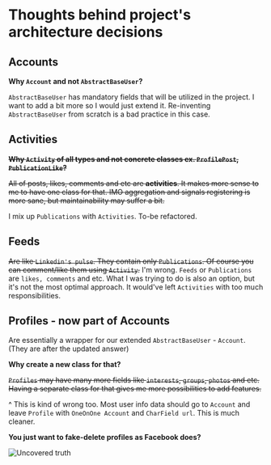 # Thoughts behind project's architecture decisions


## **Accounts**

**Why `Account` and not `AbstractBaseUser`?**

`AbstractBaseUser` has mandatory fields that will be utilized in the project.
I want to add a bit more so I would just extend it. Re-inventing `AbstractBaseUser` from scratch is a bad practice in this case.


## **Activities**

~~**Why `Activity` of all types and not concrete classes ex. `ProfilePost`, `PublicationLike`?**~~

~~All of posts, likes, comments and etc are __activities__. It makes more sense to me to have one class for that.
IMO aggregation and signals registering is more sane, but maintainability may suffer a bit.~~

I mix up `Publications` with `Activities`. To-be refactored.


## **Feeds**

~~Are like `Linkedin's pulse`. They contain only `Publications`. Of course you can comment/like them using `Activity`.~~
I'm wrong. `Feeds` or `Publications` are `likes, comments` and etc. What I was trying to do is also an option, but
it's not the most optimal approach. It would've left `Activities` with too much responsibilities.


## **Profiles** - now part of **Accounts**

Are essentially a wrapper for our extended `AbstractBaseUser` - `Account`. (They are after the updated answer)

**Why create a new class for that?**

~~`Profiles` may have many more fields like `interests`, `groups`, `photos` and etc.
Having a separate class for that gives me more possibilities to add features.~~

^ This is kind of wrong too. Most user info data should go to `Account` and leave `Profile` with `OneOnOne Account` and `CharField url`.
This is much cleaner.


**You just want to fake-delete profiles as Facebook does?**

![Uncovered truth](http://www.court-records.net/animation/atmey-damage.gif "Uncovered truth")

